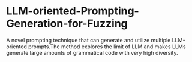 # LLM-oriented-Prompting-Generation-for-Fuzzing
A novel prompting technique that can generate and utilize multiple LLM-oriented prompts.The method explores the limit of LLM and makes LLMs generate large amounts of grammatical code with very high diversity.
